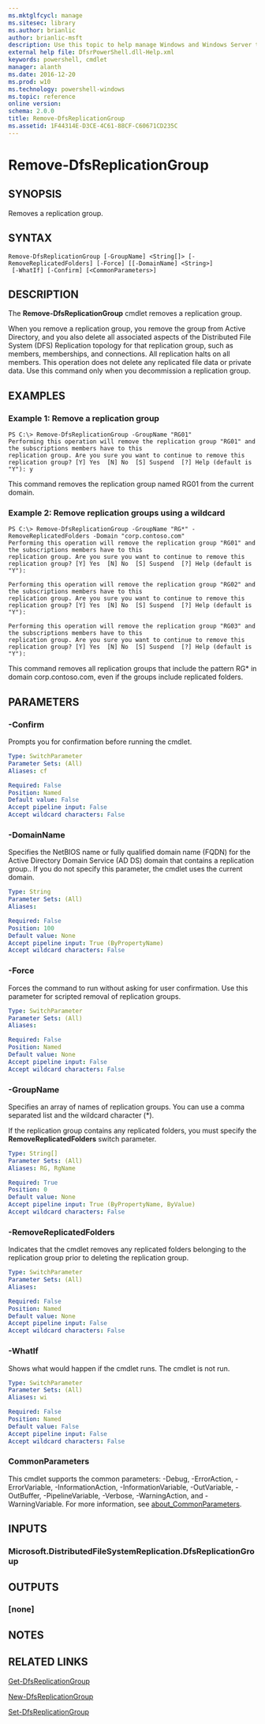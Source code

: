 ```yaml
---
ms.mktglfcycl: manage
ms.sitesec: library
ms.author: brianlic
author: brianlic-msft
description: Use this topic to help manage Windows and Windows Server technologies with Windows PowerShell.
external help file: DfsrPowerShell.dll-Help.xml
keywords: powershell, cmdlet
manager: alanth
ms.date: 2016-12-20
ms.prod: w10
ms.technology: powershell-windows
ms.topic: reference
online version: 
schema: 2.0.0
title: Remove-DfsReplicationGroup
ms.assetid: 1F44314E-D3CE-4C61-88CF-C60671CD235C
---
```


# Remove-DfsReplicationGroup

## SYNOPSIS
Removes a replication group.

## SYNTAX

```
Remove-DfsReplicationGroup [-GroupName] <String[]> [-RemoveReplicatedFolders] [-Force] [[-DomainName] <String>]
 [-WhatIf] [-Confirm] [<CommonParameters>]
```

## DESCRIPTION
The **Remove-DfsReplicationGroup** cmdlet removes a replication group.

When you remove a replication group, you remove the group from Active Directory, and you also delete all associated aspects of the Distributed File System (DFS) Replication topology for that replication group, such as members, memberships, and connections.
All replication halts on all members.
This operation does not delete any replicated file data or private data.
Use this command only when you decommission a replication group.

## EXAMPLES

### Example 1: Remove a replication group
```
PS C:\> Remove-DfsReplicationGroup -GroupName "RG01"
Performing this operation will remove the replication group "RG01" and the subscriptions members have to this
replication group. Are you sure you want to continue to remove this replication group? [Y] Yes  [N] No  [S] Suspend  [?] Help (default is "Y"): y
```

This command removes the replication group named RG01 from the current domain.

### Example 2: Remove replication groups using a wildcard
```
PS C:\> Remove-DfsReplicationGroup -GroupName "RG*" -RemoveReplicatedFolders -Domain "corp.contoso.com"
Performing this operation will remove the replication group "RG01" and the subscriptions members have to this
replication group. Are you sure you want to continue to remove this replication group? [Y] Yes  [N] No  [S] Suspend  [?] Help (default is "Y"):

Performing this operation will remove the replication group "RG02" and the subscriptions members have to this
replication group. Are you sure you want to continue to remove this replication group? [Y] Yes  [N] No  [S] Suspend  [?] Help (default is "Y"):

Performing this operation will remove the replication group "RG03" and the subscriptions members have to this
replication group. Are you sure you want to continue to remove this replication group? [Y] Yes  [N] No  [S] Suspend  [?] Help (default is "Y"):
```

This command removes all replication groups that include the pattern RG* in domain corp.contoso.com, even if the groups include replicated folders.

## PARAMETERS

### -Confirm
Prompts you for confirmation before running the cmdlet.

```yaml
Type: SwitchParameter
Parameter Sets: (All)
Aliases: cf

Required: False
Position: Named
Default value: False
Accept pipeline input: False
Accept wildcard characters: False
```

### -DomainName
Specifies the NetBIOS name or fully qualified domain name (FQDN) for the Active Directory Domain Service (AD DS) domain that contains a replication group..
If you do not specify this parameter, the cmdlet uses the current domain.

```yaml
Type: String
Parameter Sets: (All)
Aliases: 

Required: False
Position: 100
Default value: None
Accept pipeline input: True (ByPropertyName)
Accept wildcard characters: False
```

### -Force
Forces the command to run without asking for user confirmation.
Use this parameter for scripted removal of replication groups.

```yaml
Type: SwitchParameter
Parameter Sets: (All)
Aliases: 

Required: False
Position: Named
Default value: None
Accept pipeline input: False
Accept wildcard characters: False
```

### -GroupName
Specifies an array of names of replication groups.
You can use a comma separated list and the wildcard character (*).

If the replication group contains any replicated folders, you must specify the **RemoveReplicatedFolders** switch parameter.

```yaml
Type: String[]
Parameter Sets: (All)
Aliases: RG, RgName

Required: True
Position: 0
Default value: None
Accept pipeline input: True (ByPropertyName, ByValue)
Accept wildcard characters: False
```

### -RemoveReplicatedFolders
Indicates that the cmdlet removes any replicated folders belonging to the replication group prior to deleting the replication group.

```yaml
Type: SwitchParameter
Parameter Sets: (All)
Aliases: 

Required: False
Position: Named
Default value: None
Accept pipeline input: False
Accept wildcard characters: False
```

### -WhatIf
Shows what would happen if the cmdlet runs.
The cmdlet is not run.

```yaml
Type: SwitchParameter
Parameter Sets: (All)
Aliases: wi

Required: False
Position: Named
Default value: False
Accept pipeline input: False
Accept wildcard characters: False
```

### CommonParameters
This cmdlet supports the common parameters: -Debug, -ErrorAction, -ErrorVariable, -InformationAction, -InformationVariable, -OutVariable, -OutBuffer, -PipelineVariable, -Verbose, -WarningAction, and -WarningVariable. For more information, see [about_CommonParameters](http://go.microsoft.com/fwlink/?LinkID=113216).

## INPUTS

### Microsoft.DistributedFileSystemReplication.DfsReplicationGroup

## OUTPUTS

### [none]

## NOTES

## RELATED LINKS

[Get-DfsReplicationGroup](./Get-DfsReplicationGroup.md)

[New-DfsReplicationGroup](./New-DfsReplicationGroup.md)

[Set-DfsReplicationGroup](./Set-DfsReplicationGroup.md)

